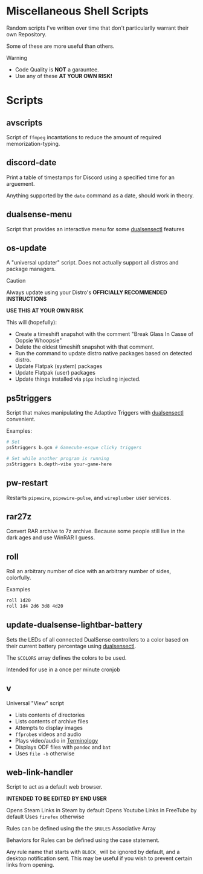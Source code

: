 # Miscellaneous Shell Scripts
Random scripts I've written over time that don't particularlly warrant their own Repository.

Some of these are more useful than others.

> [!WARNING]
> - Code Quality is __NOT__ a garauntee.
> - Use any of these __**AT YOUR OWN RISK**!__

# Scripts

## avscripts
Script of `ffmpeg` incantations to reduce the amount of required memorization-typing.

## discord-date
Print a table of timestamps for Discord using a specified time for an arguement.

Anything supported by the `date` command as a date, should work in theory.

## dualsense-menu
Script that provides an interactive menu for some [dualsensectl](https://github.com/nowrep/dualsensectl) features

## os-update
A "universal updater" script. Does not actually support all distros and package managers.

> [!CAUTION]
> Always update using your Distro's __OFFICIALLY RECOMMENDED INSTRUCTIONS__
>
> **USE THIS AT YOUR OWN RISK**

This will (hopefully):
- Create a timeshift snapshot with the comment "Break Glass In Casse of Oopsie Whoopsie"
- Delete the oldest timeshift snapshot with that comment.
- Run the command to update distro native packages based on detected distro.
- Update Flatpak (system) packages
- Update Flatpak (user) packages
- Update things installed via `pipx` including injected.


## ps5triggers
Script that makes manipulating the Adaptive Triggers with [dualsensectl](https://github.com/nowrep/dualsensectl) convenient.

Examples:

```bash
# Set
ps5triggers b.gcn # Gamecube-esque clicky triggers

# Set while another program is running
ps5triggers b.depth-vibe your-game-here
```

## pw-restart
Restarts `pipewire`, `pipewire-pulse`, and `wireplumber` user services.

## rar27z
Convert RAR archive to 7z archive. Because some people still live in the dark ages and use WinRAR I guess.

## roll
Roll an arbitrary number of dice with an arbitrary number of sides, colorfully.

Examples

```bash
roll 1d20
roll 1d4 2d6 3d8 4d20
```

## update-dualsense-lightbar-battery
Sets the LEDs of all connected DualSense controllers to a color based on their current battery percentage using [dualsensectl](https://github.com/nowrep/dualsensectl).

The `$COLORS` array defines the colors to be used.

Intended for use in a once per minute cronjob

## v
Universal "View" script

- Lists contents of directories
- Lists contents of archive files
- Attempts to display images
- `ffprobe`s videos and audio
- Plays video/audio in [Terminology](https://www.enlightenment.org/about-terminology.md)
- Displays ODF files with `pandoc` and `bat`
- Uses `file -b` otherwise

## web-link-handler
Script to act as a default web browser.

**INTENDED TO BE EDITED BY END USER**

Opens Steam Links in Steam by default
Opens Youtube Links in FreeTube by default
Uses `firefox` otherwise

Rules can be defined using the the `$RULES` Associative Array

Behaviors for Rules can be defined using the case statement.

Any rule name that starts with `BLOCK_` will be ignored by default, and a desktop notification sent.
This may be useful if you wish to prevent certain links from opening.

